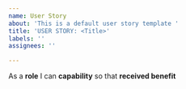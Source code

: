 ```yaml
---
name: User Story
about: 'This is a default user story template '
title: 'USER STORY: <Title>'
labels: ''
assignees: ''

---
```


As a **role** I can **capability** so that **received benefit**
